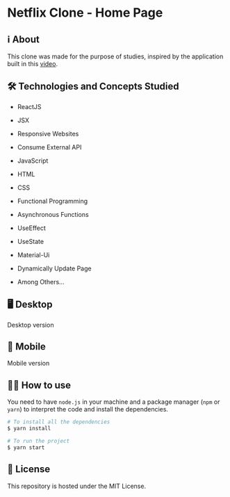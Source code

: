 # Netflix Clone - Home Page

## ℹ About

This clone was made for the purpose of studies, inspired by the application built in this [video](https://www.youtube.com/watch?v=tBweoUiMsDg).

## 🛠 Technologies and Concepts Studied

- ReactJS
- JSX
- Responsive Websites
- Consume External API
- JavaScript
- HTML
- CSS
- Functional Programming
- Asynchronous Functions
- UseEffect 
- UseState
- Material-Ui
- Dynamically Update Page

- Among Others...

## 🖥 Desktop

Desktop version


## 📱 Mobile 

Mobile version 

## 👨‍💻 How to use

You need to have `node.js` in your machine and a package manager (`npm` or `yarn`) to interpret the code and install the dependencies.

```bash
# To install all the dependencies
$ yarn install

# To run the project
$ yarn start
```

## 📄 License

This repository is hosted under the MIT License.
